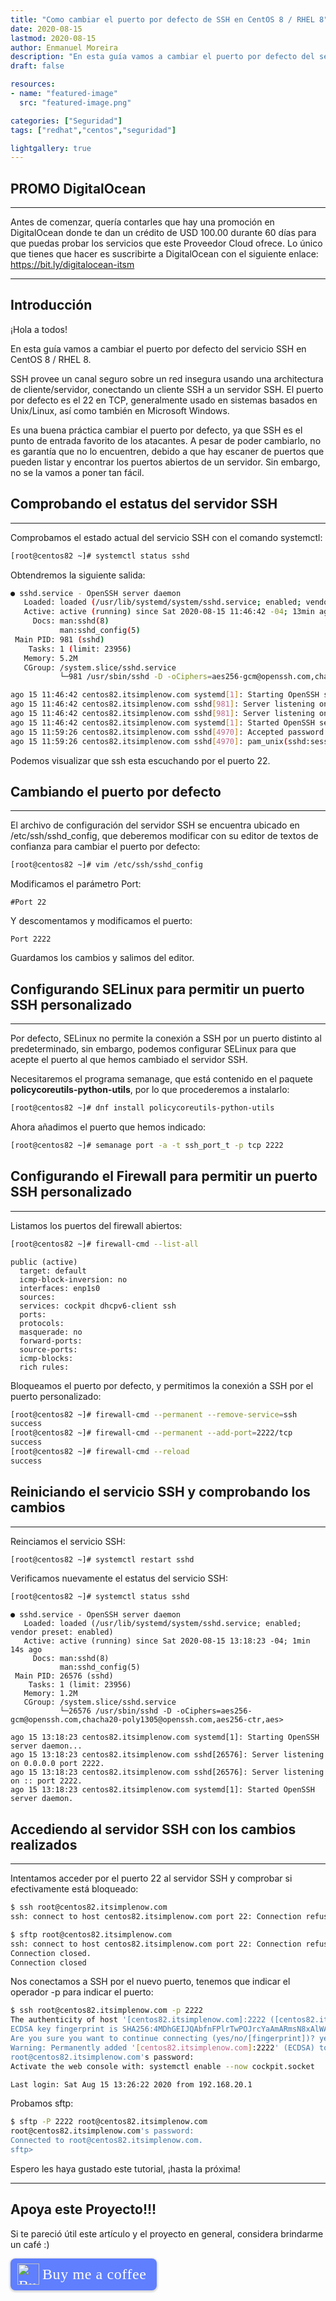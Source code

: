 ```yaml
---
title: "Como cambiar el puerto por defecto de SSH en CentOS 8 / RHEL 8"
date: 2020-08-15
lastmod: 2020-08-15
author: Enmanuel Moreira
description: "En esta guía vamos a cambiar el puerto por defecto del servicio SSH en CentOS 8 / RHEL 8."
draft: false

resources:
- name: "featured-image"
  src: "featured-image.png"

categories: ["Seguridad"]
tags: ["redhat","centos","seguridad"]

lightgallery: true
---
```


<!--more-->

## PROMO DigitalOcean

***

Antes de comenzar, quería contarles que hay una promoción en DigitalOcean donde te dan un crédito de USD 100.00 durante 60 días para que puedas probar los servicios que este Proveedor Cloud ofrece. Lo único que tienes que hacer es suscribirte a DigitalOcean con el siguiente enlace: <https://bit.ly/digitalocean-itsm>

***

## Introducción

¡Hola a todos!

En esta guía vamos a cambiar el puerto por defecto del servicio SSH en CentOS 8 / RHEL 8.

SSH provee un canal seguro sobre un red insegura usando una architectura de cliente/servidor, conectando un cliente SSH a un servidor SSH. El puerto por defecto es el 22 en TCP, generalmente usado en sistemas basados en Unix/Linux, así como también en Microsoft Windows.

Es una buena práctica cambiar el puerto por defecto, ya que SSH es el punto de entrada favorito de los atacantes. A pesar de poder cambiarlo, no es garantía que no lo encuentren, debido a que hay escaner de puertos que pueden listar y encontrar los puertos abiertos de un servidor. Sin embargo, no se la vamos a poner tan fácil.  

## Comprobando el estatus del servidor SSH

***

Comprobamos el estado actual del servicio SSH con el comando systemctl:

```bash
[root@centos82 ~]# systemctl status sshd
```

Obtendremos la siguiente salida:  

```bash
● sshd.service - OpenSSH server daemon
   Loaded: loaded (/usr/lib/systemd/system/sshd.service; enabled; vendor preset: enabled)
   Active: active (running) since Sat 2020-08-15 11:46:42 -04; 13min ago
     Docs: man:sshd(8)
           man:sshd_config(5)
 Main PID: 981 (sshd)
    Tasks: 1 (limit: 23956)
   Memory: 5.2M
   CGroup: /system.slice/sshd.service
           └─981 /usr/sbin/sshd -D -oCiphers=aes256-gcm@openssh.com,chacha20-poly1305@openssh.com,aes256-ctr,aes256-cbc,aes128-gcm@openssh.com,aes128-ctr,aes128-cbc -oMACs=hmac-sha2-256-etm@openssh.com,hmac-sh>

ago 15 11:46:42 centos82.itsimplenow.com systemd[1]: Starting OpenSSH server daemon...
ago 15 11:46:42 centos82.itsimplenow.com sshd[981]: Server listening on 0.0.0.0 port 22.
ago 15 11:46:42 centos82.itsimplenow.com sshd[981]: Server listening on :: port 22.
ago 15 11:46:42 centos82.itsimplenow.com systemd[1]: Started OpenSSH server daemon.
ago 15 11:59:26 centos82.itsimplenow.com sshd[4970]: Accepted password for root from 192.168.20.1 port 49354 ssh2
ago 15 11:59:26 centos82.itsimplenow.com sshd[4970]: pam_unix(sshd:session): session opened for user root by (uid=0)
```

Podemos visualizar que ssh esta escuchando por el puerto 22.  

## Cambiando el puerto por defecto

***

El archivo de configuración del servidor SSH se encuentra ubicado en /etc/ssh/sshd_config, que deberemos modificar con su editor de textos de confianza para cambiar el puerto por defecto:  

```bash
[root@centos82 ~]# vim /etc/ssh/sshd_config
```

Modificamos el parámetro Port:  

```plaintext
#Port 22
```

Y descomentamos y modificamos el puerto:  

```plaintext
Port 2222
```

Guardamos los cambios y salimos del editor.  

## Configurando SELinux para permitir un puerto SSH personalizado

***

Por defecto, SELinux no permite la conexión a SSH por un puerto distinto al predeterminado, sin embargo, podemos configurar SELinux para que acepte el puerto al que hemos cambiado el servidor SSH.  

Necesitaremos el programa semanage, que está contenido en el paquete **policycoreutils-python-utils**, por lo que procederemos a instalarlo:  

```bash
[root@centos82 ~]# dnf install policycoreutils-python-utils
```

Ahora añadimos el puerto que hemos indicado:  

```bash
[root@centos82 ~]# semanage port -a -t ssh_port_t -p tcp 2222
```

## Configurando el Firewall para permitir un puerto SSH personalizado

***

Listamos los puertos del firewall abiertos:

```bash
[root@centos82 ~]# firewall-cmd --list-all
```

```plaintext
public (active)
  target: default
  icmp-block-inversion: no
  interfaces: enp1s0
  sources:
  services: cockpit dhcpv6-client ssh
  ports:
  protocols:
  masquerade: no
  forward-ports:
  source-ports:
  icmp-blocks:
  rich rules:
```

Bloqueamos el puerto por defecto, y permitimos la conexión a SSH por el puerto personalizado:  

```bash
[root@centos82 ~]# firewall-cmd --permanent --remove-service=ssh
success
[root@centos82 ~]# firewall-cmd --permanent --add-port=2222/tcp
success
[root@centos82 ~]# firewall-cmd --reload
success
```

## Reiniciando el servicio SSH y comprobando los cambios

***

Reinciamos el servicio SSH:  

```bash
[root@centos82 ~]# systemctl restart sshd
```

Verificamos nuevamente el estatus del servicio SSH:  

```bash
[root@centos82 ~]# systemctl status sshd
```

```plaintext
● sshd.service - OpenSSH server daemon
   Loaded: loaded (/usr/lib/systemd/system/sshd.service; enabled; vendor preset: enabled)
   Active: active (running) since Sat 2020-08-15 13:18:23 -04; 1min 14s ago
     Docs: man:sshd(8)
           man:sshd_config(5)
 Main PID: 26576 (sshd)
    Tasks: 1 (limit: 23956)
   Memory: 1.2M
   CGroup: /system.slice/sshd.service
           └─26576 /usr/sbin/sshd -D -oCiphers=aes256-gcm@openssh.com,chacha20-poly1305@openssh.com,aes256-ctr,aes>

ago 15 13:18:23 centos82.itsimplenow.com systemd[1]: Starting OpenSSH server daemon...
ago 15 13:18:23 centos82.itsimplenow.com sshd[26576]: Server listening on 0.0.0.0 port 2222.
ago 15 13:18:23 centos82.itsimplenow.com sshd[26576]: Server listening on :: port 2222.
ago 15 13:18:23 centos82.itsimplenow.com systemd[1]: Started OpenSSH server daemon.

```

## Accediendo al servidor SSH con los cambios realizados

***

Intentamos acceder por el puerto 22 al servidor SSH y comprobar si efectivamente está bloqueado:  

```bash
$ ssh root@centos82.itsimplenow.com
ssh: connect to host centos82.itsimplenow.com port 22: Connection refused
```

```bash
$ sftp root@centos82.itsimplenow.com
ssh: connect to host centos82.itsimplenow.com port 22: Connection refused
Connection closed.
Connection closed
```

Nos conectamos a SSH por el nuevo puerto, tenemos que indicar el operador -p para indicar el puerto:  

```bash
$ ssh root@centos82.itsimplenow.com -p 2222
The authenticity of host '[centos82.itsimplenow.com]:2222 ([centos82.itsimplenow.com]:2222)' can't be established.
ECDSA key fingerprint is SHA256:4MDhGEIJQAbfnFPlrTwPOJrcYaAmARmsN8xAlWAb6u0.
Are you sure you want to continue connecting (yes/no/[fingerprint])? yes
Warning: Permanently added '[centos82.itsimplenow.com]:2222' (ECDSA) to the list of known hosts.
root@centos82.itsimplenow.com's password:
Activate the web console with: systemctl enable --now cockpit.socket

Last login: Sat Aug 15 13:26:22 2020 from 192.168.20.1
```

Probamos sftp:  

```bash
$ sftp -P 2222 root@centos82.itsimplenow.com
root@centos82.itsimplenow.com's password:
Connected to root@centos82.itsimplenow.com.
sftp>
```

Espero les haya gustado este tutorial, ¡hasta la próxima!

***

## Apoya este Proyecto!!!

Si te pareció útil este artículo y el proyecto en general, considera brindarme un café :)

<style>.bmc-button img{height: 34px !important;width: 35px !important;margin-bottom: 1px !important;box-shadow: none !important;border: none !important;vertical-align: middle !important;}.bmc-button{padding: 7px 15px 7px 10px !important;line-height: 35px !important;height:51px !important;text-decoration: none !important;display:inline-flex !important;color:#ffffff !important;background-color:#5F7FFF !important;border-radius: 8px !important;border: 1px solid transparent !important;font-size: 24px !important;letter-spacing: 0.6px !important;box-shadow: 0px 1px 2px rgba(190, 190, 190, 0.5) !important;-webkit-box-shadow: 0px 1px 2px 2px rgba(190, 190, 190, 0.5) !important;margin: 0 auto !important;font-family:'Cookie', cursive !important;-webkit-box-sizing: border-box !important;box-sizing: border-box !important;}.bmc-button:hover, .bmc-button:active, .bmc-button:focus {-webkit-box-shadow: 0px 1px 2px 2px rgba(190, 190, 190, 0.5) !important;text-decoration: none !important;box-shadow: 0px 1px 2px 2px rgba(190, 190, 190, 0.5) !important;opacity: 0.85 !important;color:#ffffff !important;}</style><link href="https://fonts.googleapis.com/css?family=Cookie" rel="stylesheet"><a class="bmc-button" target="_blank" href="https://www.buymeacoffee.com/enmanuelmoreira"><img src="https://cdn.buymeacoffee.com/buttons/bmc-new-btn-logo.svg" alt="Buy me a coffee"><span style="margin-left:5px;font-size:24px !important;">Buy me a coffee</span></a>
